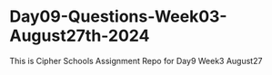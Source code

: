 # Day09-Questions-Week03-August27th-2024
This is Cipher Schools Assignment Repo for Day9 Week3 August27
